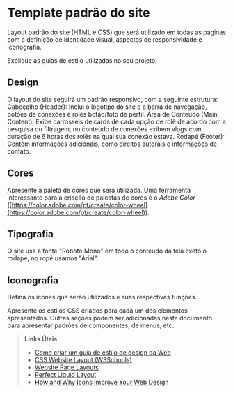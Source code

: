 # Template padrão do site

Layout padrão do site (HTML e CSS) que será utilizado em todas as páginas com a definição de identidade visual, aspectos de responsividade e iconografia.

Explique as guias de estilo utilizadas no seu projeto.

## Design

O layout do site seguirá um padrão responsivo, com a seguinte estrutura:
Cabeçalho (Header): Inclui o logotipo do site e a barra de navegação, botões de conexões e rolês botão/foto de perfil.
Área de Conteúdo (Main Content): Exibe carrosseis de cards de cada opção de rolê de acordo com a pesquisa ou filtragem, no conteudo de conexões exibem vlogs com duração de 6 horas dos rolês  na qual sua conexão estava.
Rodapé (Footer): Contém informações adicionais, como direitos autorais e informações de contato.
## Cores

Apresente a paleta de cores que será utilizada. Uma ferramenta interessante para a criação de palestas de cores é o *Adobe Color* ([https://color.adobe.com/pt/create/color-wheel](https://color.adobe.com/pt/create/color-wheel)).


## Tipografia

O site usa a fonte "Roboto Mono" em todo o conteudo da tela exeto o rodapé, no ropé usamos "Arial".


## Iconografia

Defina os ícones que serão utilizados e suas respectivas funções.

Apresente os estilos CSS criados para cada um dos elementos apresentados.
Outras seções podem ser adicionadas neste documento para apresentar padrões de componentes, de menus, etc.


> **Links Úteis**:
>
> -  [Como criar um guia de estilo de design da Web](https://edrodrigues.com.br/blog/como-criar-um-guia-de-estilo-de-design-da-web/#)
> - [CSS Website Layout (W3Schools)](https://www.w3schools.com/css/css_website_layout.asp)
> - [Website Page Layouts](http://www.cellbiol.com/bioinformatics_web_development/chapter-3-your-first-web-page-learning-html-and-css/website-page-layouts/)
> - [Perfect Liquid Layout](https://matthewjamestaylor.com/perfect-liquid-layouts)
> - [How and Why Icons Improve Your Web Design](https://usabilla.com/blog/how-and-why-icons-improve-you-web-design/)
